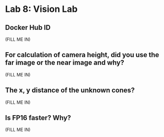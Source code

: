 # Lab 8: Vision Lab

## Docker Hub ID
(FILL ME IN)

## For calculation of camera height, did you use the far image or the near image and why?
(FILL ME IN)

## The x, y distance of the unknown cones?
(FILL ME IN)

## Is FP16 faster? Why?
(FILL ME IN)


